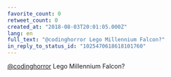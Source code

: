 ```yaml
---
favorite_count: 0
retweet_count: 0
created_at: "2018-08-03T20:01:05.000Z"
lang: en
full_text: "@codinghorror Lego Millennium Falcon?"
in_reply_to_status_id: "1025470618618101760"
---
```


[@codinghorror](https://twitter.com/codinghorror) Lego Millennium Falcon?
